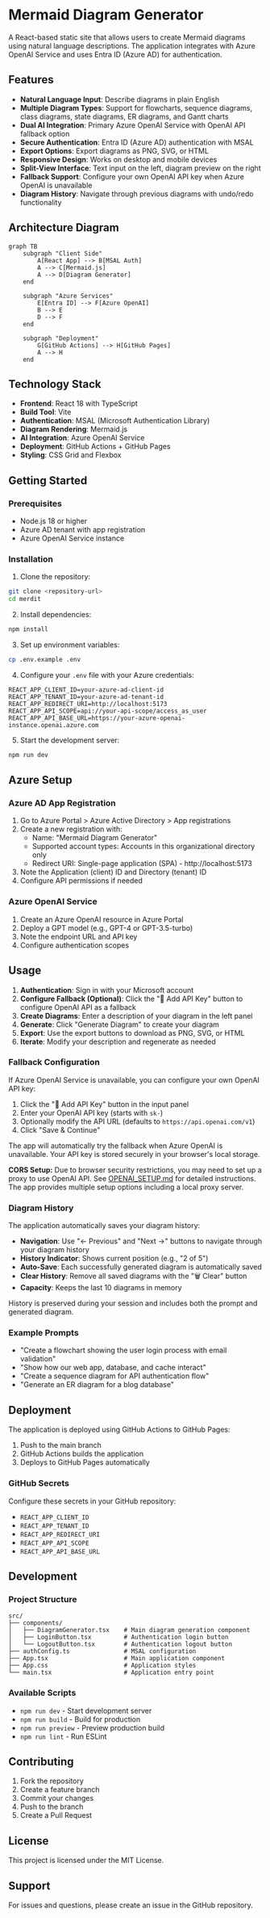 # Mermaid Diagram Generator

A React-based static site that allows users to create Mermaid diagrams using natural language descriptions. The application integrates with Azure OpenAI Service and uses Entra ID (Azure AD) for authentication.

## Features

- **Natural Language Input**: Describe diagrams in plain English
- **Multiple Diagram Types**: Support for flowcharts, sequence diagrams, class diagrams, state diagrams, ER diagrams, and Gantt charts
- **Dual AI Integration**: Primary Azure OpenAI Service with OpenAI API fallback option
- **Secure Authentication**: Entra ID (Azure AD) authentication with MSAL
- **Export Options**: Export diagrams as PNG, SVG, or HTML
- **Responsive Design**: Works on desktop and mobile devices
- **Split-View Interface**: Text input on the left, diagram preview on the right
- **Fallback Support**: Configure your own OpenAI API key when Azure OpenAI is unavailable
- **Diagram History**: Navigate through previous diagrams with undo/redo functionality

## Architecture Diagram

```mermaid
graph TB
    subgraph "Client Side"
        A[React App] --> B[MSAL Auth]
        A --> C[Mermaid.js]
        A --> D[Diagram Generator]
    end
    
    subgraph "Azure Services"
        E[Entra ID] --> F[Azure OpenAI]
        B --> E
        D --> F
    end
    
    subgraph "Deployment"
        G[GitHub Actions] --> H[GitHub Pages]
        A --> H
    end
```

## Technology Stack

- **Frontend**: React 18 with TypeScript
- **Build Tool**: Vite
- **Authentication**: MSAL (Microsoft Authentication Library)
- **Diagram Rendering**: Mermaid.js
- **AI Integration**: Azure OpenAI Service
- **Deployment**: GitHub Actions + GitHub Pages
- **Styling**: CSS Grid and Flexbox

## Getting Started

### Prerequisites

- Node.js 18 or higher
- Azure AD tenant with app registration
- Azure OpenAI Service instance

### Installation

1. Clone the repository:
```bash
git clone <repository-url>
cd merdit
```

2. Install dependencies:
```bash
npm install
```

3. Set up environment variables:
```bash
cp .env.example .env
```

4. Configure your `.env` file with your Azure credentials:
```env
REACT_APP_CLIENT_ID=your-azure-ad-client-id
REACT_APP_TENANT_ID=your-azure-ad-tenant-id
REACT_APP_REDIRECT_URI=http://localhost:5173
REACT_APP_API_SCOPE=api://your-api-scope/access_as_user
REACT_APP_API_BASE_URL=https://your-azure-openai-instance.openai.azure.com
```

5. Start the development server:
```bash
npm run dev
```

## Azure Setup

### Azure AD App Registration

1. Go to Azure Portal > Azure Active Directory > App registrations
2. Create a new registration with:
   - Name: "Mermaid Diagram Generator"
   - Supported account types: Accounts in this organizational directory only
   - Redirect URI: Single-page application (SPA) - http://localhost:5173
3. Note the Application (client) ID and Directory (tenant) ID
4. Configure API permissions if needed

### Azure OpenAI Service

1. Create an Azure OpenAI resource in Azure Portal
2. Deploy a GPT model (e.g., GPT-4 or GPT-3.5-turbo)
3. Note the endpoint URL and API key
4. Configure authentication scopes

## Usage

1. **Authentication**: Sign in with your Microsoft account
2. **Configure Fallback (Optional)**: Click the "🔑 Add API Key" button to configure OpenAI API as a fallback
3. **Create Diagrams**: Enter a description of your diagram in the left panel
4. **Generate**: Click "Generate Diagram" to create your diagram
5. **Export**: Use the export buttons to download as PNG, SVG, or HTML
6. **Iterate**: Modify your description and regenerate as needed

### Fallback Configuration

If Azure OpenAI Service is unavailable, you can configure your own OpenAI API key:

1. Click the "🔑 Add API Key" button in the input panel
2. Enter your OpenAI API key (starts with `sk-`)
3. Optionally modify the API URL (defaults to `https://api.openai.com/v1`)
4. Click "Save & Continue"

The app will automatically try the fallback when Azure OpenAI is unavailable. Your API key is stored securely in your browser's local storage.

**CORS Setup:** Due to browser security restrictions, you may need to set up a proxy to use OpenAI API. See [OPENAI_SETUP.md](./OPENAI_SETUP.md) for detailed instructions. The app provides multiple setup options including a local proxy server.

### Diagram History

The application automatically saves your diagram history:

- **Navigation**: Use "← Previous" and "Next →" buttons to navigate through your diagram history
- **History Indicator**: Shows current position (e.g., "2 of 5")
- **Auto-Save**: Each successfully generated diagram is automatically saved
- **Clear History**: Remove all saved diagrams with the "🗑️ Clear" button
- **Capacity**: Keeps the last 10 diagrams in memory

History is preserved during your session and includes both the prompt and generated diagram.

### Example Prompts

- "Create a flowchart showing the user login process with email validation"
- "Show how our web app, database, and cache interact"
- "Create a sequence diagram for API authentication flow"
- "Generate an ER diagram for a blog database"

## Deployment

The application is deployed using GitHub Actions to GitHub Pages:

1. Push to the main branch
2. GitHub Actions builds the application
3. Deploys to GitHub Pages automatically

### GitHub Secrets

Configure these secrets in your GitHub repository:

- `REACT_APP_CLIENT_ID`
- `REACT_APP_TENANT_ID`
- `REACT_APP_REDIRECT_URI`
- `REACT_APP_API_SCOPE`
- `REACT_APP_API_BASE_URL`

## Development

### Project Structure

```
src/
├── components/
│   ├── DiagramGenerator.tsx    # Main diagram generation component
│   ├── LoginButton.tsx         # Authentication login button
│   └── LogoutButton.tsx        # Authentication logout button
├── authConfig.ts               # MSAL configuration
├── App.tsx                     # Main application component
├── App.css                     # Application styles
└── main.tsx                    # Application entry point
```

### Available Scripts

- `npm run dev` - Start development server
- `npm run build` - Build for production
- `npm run preview` - Preview production build
- `npm run lint` - Run ESLint

## Contributing

1. Fork the repository
2. Create a feature branch
3. Commit your changes
4. Push to the branch
5. Create a Pull Request

## License

This project is licensed under the MIT License.

## Support

For issues and questions, please create an issue in the GitHub repository.